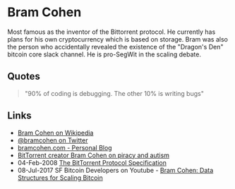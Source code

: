 
# Bram Cohen

Most famous as the inventor of the Bittorrent protocol. He currently has plans for his own cryptocurrency which is based on storage. Bram was also the person who accidentally revealed the existence of the "Dragon's Den" bitcoin core slack channel. He is pro-SegWit in the scaling debate.

## Quotes

> "90% of coding is debugging. The other 10% is writing bugs"

## Links

* [Bram Cohen on Wikipedia](https://en.wikipedia.org/wiki/Bram_Cohen)
* [@bramcohen on Twitter](https://twitter.com/bramcohen)
* [bramcohen.com - Personal Blog](http://bramcohen.com/)
* [BitTorrent creator Bram Cohen on piracy and autism](https://www.youtube.com/watch?v=JOa1ecTy3EA)
* 04-Feb-2008 [The BitTorrent Protocol Specification](http://www.bittorrent.org/beps/bep_0003.html)
* 08-Jul-2017 SF Bitcoin Developers on Youtube - [Bram Cohen: Data Structures for Scaling Bitcoin](https://www.youtube.com/watch?v=52FVkHlCh7Y)
